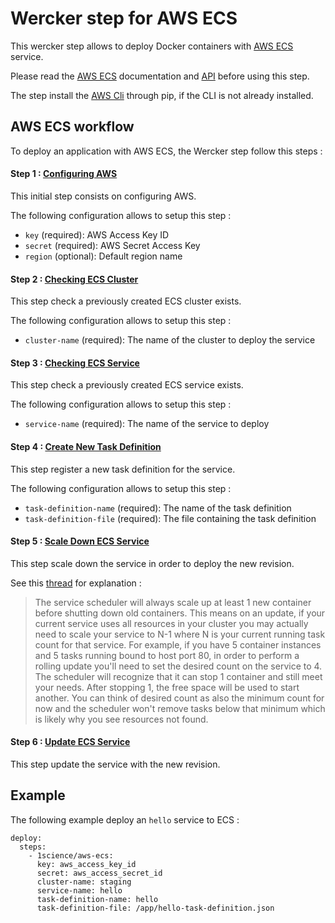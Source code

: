 Wercker step for AWS ECS
=======================

This wercker step allows to deploy Docker containers with [AWS ECS](http://docs.aws.amazon.com/AmazonECS/latest/developerguide/ECS_GetStarted.html) service.

Please read the [AWS ECS](http://docs.aws.amazon.com/AmazonECS/latest/developerguide/Welcome.html) documentation and [API](http://docs.aws.amazon.com/AmazonECS/latest/APIReference/Welcome.html) before using this step.


The step install the [AWS Cli](http://docs.aws.amazon.com/cli/latest/userguide/installing.html) through pip, if the CLI is not already installed. 


## AWS ECS workflow

To deploy an application with AWS ECS, the Wercker step follow this steps :

#### Step 1 : [Configuring AWS](http://docs.aws.amazon.com/cli/latest/reference/configure/index.html)

This initial step consists on configuring AWS.

The following configuration allows to setup this step :

* `key` (required): AWS Access Key ID
* `secret` (required): AWS Secret Access Key
* `region` (optional): Default region name

#### Step 2 : [Checking ECS Cluster](http://docs.aws.amazon.com/AmazonECS/latest/APIReference/API_DescribeClusters.html)

This step check a previously created ECS cluster exists.

The following configuration allows to setup this step :

* `cluster-name` (required): The name of the cluster to deploy the service


#### Step 3 : [Checking ECS Service](http://docs.aws.amazon.com/AmazonECS/latest/APIReference/API_DescribeServices.html)

This step check a previously created ECS service exists.

The following configuration allows to setup this step :

* `service-name` (required): The name of the service to deploy


#### Step 4 : [Create New Task Definition ](http://docs.aws.amazon.com/AmazonECS/latest/APIReference/API_RegisterTaskDefinition.html)

This step register a new task definition for the service.

The following configuration allows to setup this step :

* `task-definition-name` (required): The name of the task definition
* `task-definition-file` (required): The file containing the task definition


#### Step 5 : [Scale Down ECS Service](http://docs.aws.amazon.com/AmazonECS/latest/APIReference/API_UpdateService.html)

This step scale down the service in order to deploy the new revision.

See this [thread](https://forums.aws.amazon.com/thread.jspa?threadID=179271) for explanation :
 
 
> The service scheduler will always scale up at least 1 new container before shutting down old containers. 
This means on an update, if your current service uses all resources in your cluster you may actually need to scale your service to N-1 where N is your current running task count for that service.
For example, if you have 5 container instances and 5 tasks running bound to host port 80, in order to perform a rolling update you'll need to set the desired count on the service to 4. 
The scheduler will recognize that it can stop 1 container and still meet your needs. After stopping 1, the free space will be used to start another. 
You can think of desired count as also the minimum count for now and the scheduler won't remove tasks below that minimum which is likely why you see resources not found.


#### Step 6 : [Update ECS Service](http://docs.aws.amazon.com/AmazonECS/latest/APIReference/API_UpdateService.html)

This step update the service with the new revision.
 
 
## Example

The following example deploy an `hello` service to ECS :

```
deploy:
  steps:
    - 1science/aws-ecs:
      key: aws_access_key_id
      secret: aws_access_secret_id
      cluster-name: staging
      service-name: hello
      task-definition-name: hello
      task-definition-file: /app/hello-task-definition.json
```